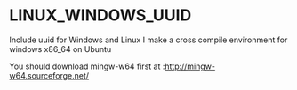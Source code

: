 LINUX_WINDOWS_UUID
==================

Include uuid for Windows and Linux
I make a cross compile environment for windows x86_64 on Ubuntu  

You should download mingw-w64 first at :http://mingw-w64.sourceforge.net/


